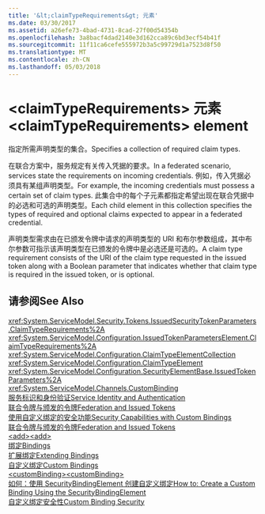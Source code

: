 ```yaml
---
title: '&lt;claimTypeRequirements&gt; 元素'
ms.date: 03/30/2017
ms.assetid: a26efe73-4bad-4731-8cad-27f00d54354b
ms.openlocfilehash: 3a8bacf4dad2140e3d162cca89c6bd3ecf54b41f
ms.sourcegitcommit: 11f11ca6cefe555972b3a5c99729d1a7523d8f50
ms.translationtype: MT
ms.contentlocale: zh-CN
ms.lasthandoff: 05/03/2018
---
```

# <a name="ltclaimtyperequirementsgt-element"></a><span data-ttu-id="7d3a2-102">&lt;claimTypeRequirements&gt; 元素</span><span class="sxs-lookup"><span data-stu-id="7d3a2-102">&lt;claimTypeRequirements&gt; element</span></span>
<span data-ttu-id="7d3a2-103">指定所需声明类型的集合。</span><span class="sxs-lookup"><span data-stu-id="7d3a2-103">Specifies a collection of required claim types.</span></span>  
  
 <span data-ttu-id="7d3a2-104">在联合方案中，服务规定有关传入凭据的要求。</span><span class="sxs-lookup"><span data-stu-id="7d3a2-104">In a federated scenario, services state the requirements on incoming credentials.</span></span> <span data-ttu-id="7d3a2-105">例如，传入凭据必须具有某组声明类型。</span><span class="sxs-lookup"><span data-stu-id="7d3a2-105">For example, the incoming credentials must possess a certain set of claim types.</span></span> <span data-ttu-id="7d3a2-106">此集合中的每个子元素都指定希望出现在联合凭据中的必选和可选的声明类型。</span><span class="sxs-lookup"><span data-stu-id="7d3a2-106">Each child element in this collection specifies the types of required and optional claims expected to appear in a federated credential.</span></span>  
  
 <span data-ttu-id="7d3a2-107">声明类型需求由在已颁发令牌中请求的声明类型的 URI 和布尔参数组成，其中布尔参数可指示该声明类型在已颁发的令牌中是必选还是可选的。</span><span class="sxs-lookup"><span data-stu-id="7d3a2-107">A claim type requirement consists of the URI of the claim type requested in the issued token along with a Boolean parameter that indicates whether that claim type is required in the issued token, or is optional.</span></span>  
  
## <a name="see-also"></a><span data-ttu-id="7d3a2-108">请参阅</span><span class="sxs-lookup"><span data-stu-id="7d3a2-108">See Also</span></span>  
 <xref:System.ServiceModel.Security.Tokens.IssuedSecurityTokenParameters.ClaimTypeRequirements%2A>  
 <xref:System.ServiceModel.Configuration.IssuedTokenParametersElement.ClaimTypeRequirements%2A>  
 <xref:System.ServiceModel.Configuration.ClaimTypeElementCollection>  
 <xref:System.ServiceModel.Configuration.ClaimTypeElement>  
 <xref:System.ServiceModel.Configuration.SecurityElementBase.IssuedTokenParameters%2A>  
 <xref:System.ServiceModel.Channels.CustomBinding>  
 [<span data-ttu-id="7d3a2-109">服务标识和身份验证</span><span class="sxs-lookup"><span data-stu-id="7d3a2-109">Service Identity and Authentication</span></span>](../../../../../docs/framework/wcf/feature-details/service-identity-and-authentication.md)  
 [<span data-ttu-id="7d3a2-110">联合令牌与颁发的令牌</span><span class="sxs-lookup"><span data-stu-id="7d3a2-110">Federation and Issued Tokens</span></span>](../../../../../docs/framework/wcf/feature-details/federation-and-issued-tokens.md)  
 [<span data-ttu-id="7d3a2-111">使用自定义绑定的安全功能</span><span class="sxs-lookup"><span data-stu-id="7d3a2-111">Security Capabilities with Custom Bindings</span></span>](../../../../../docs/framework/wcf/feature-details/security-capabilities-with-custom-bindings.md)  
 [<span data-ttu-id="7d3a2-112">联合令牌与颁发的令牌</span><span class="sxs-lookup"><span data-stu-id="7d3a2-112">Federation and Issued Tokens</span></span>](../../../../../docs/framework/wcf/feature-details/federation-and-issued-tokens.md)  
 [<span data-ttu-id="7d3a2-113">\<add></span><span class="sxs-lookup"><span data-stu-id="7d3a2-113">\<add></span></span>](../../../../../docs/framework/configure-apps/file-schema/wcf/add-of-claimtyperequirements.md)  
 [<span data-ttu-id="7d3a2-114">绑定</span><span class="sxs-lookup"><span data-stu-id="7d3a2-114">Bindings</span></span>](../../../../../docs/framework/wcf/bindings.md)  
 [<span data-ttu-id="7d3a2-115">扩展绑定</span><span class="sxs-lookup"><span data-stu-id="7d3a2-115">Extending Bindings</span></span>](../../../../../docs/framework/wcf/extending/extending-bindings.md)  
 [<span data-ttu-id="7d3a2-116">自定义绑定</span><span class="sxs-lookup"><span data-stu-id="7d3a2-116">Custom Bindings</span></span>](../../../../../docs/framework/wcf/extending/custom-bindings.md)  
 [<span data-ttu-id="7d3a2-117">\<customBinding></span><span class="sxs-lookup"><span data-stu-id="7d3a2-117">\<customBinding></span></span>](../../../../../docs/framework/configure-apps/file-schema/wcf/custombinding.md)  
 [<span data-ttu-id="7d3a2-118">如何：使用 SecurityBindingElement 创建自定义绑定</span><span class="sxs-lookup"><span data-stu-id="7d3a2-118">How to: Create a Custom Binding Using the SecurityBindingElement</span></span>](../../../../../docs/framework/wcf/feature-details/how-to-create-a-custom-binding-using-the-securitybindingelement.md)  
 [<span data-ttu-id="7d3a2-119">自定义绑定安全性</span><span class="sxs-lookup"><span data-stu-id="7d3a2-119">Custom Binding Security</span></span>](../../../../../docs/framework/wcf/samples/custom-binding-security.md)
